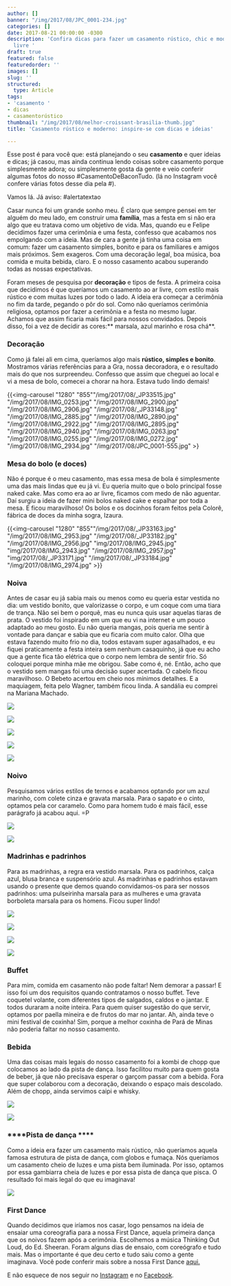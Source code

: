 ```yaml
---
author: []
banner: "/img/2017/08/JPC_0001-234.jpg"
categories: []
date: 2017-08-21 00:00:00 -0300
description: 'Confira dicas para fazer um casamento rústico, chic e moderno ao ar
  livre '
draft: true
featured: false
featuredorder: ''
images: []
slug: ''
structured:
  type: Article
tags:
- 'casamento '
- dicas
- casamentorústico
thumbnail: "/img/2017/08/melhor-croissant-brasilia-thumb.jpg"
title: 'Casamento rústico e moderno: inspire-se com dicas e ideias'

---
```

Esse post é para você que: está planejando o seu **casamento** e quer ideias e dicas; já casou, mas ainda continua lendo coisas sobre casamento porque simplesmente adora; ou simplesmente gosta da gente e veio conferir algumas fotos do nosso #CasamentoDeBaconTudo. (lá no Instagram você confere várias fotos desse dia pela #).

Vamos lá. Já aviso: #alertatextao

Casar nunca foi um grande sonho meu. É claro que sempre pensei em ter alguém do meu lado, em construir uma **família**, mas a festa em si não era algo que eu tratava como um objetivo de vida. Mas, quando eu e Felipe decidimos fazer uma cerimônia e uma festa, confesso que acabamos nos empolgando com a ideia. Mas de cara a gente já tinha uma coisa em comum: fazer um casamento simples, bonito e para os familiares e amigos mais próximos. Sem exageros. Com uma decoração legal, boa música, boa comida e muita bebida, claro. E o nosso casamento acabou superando todas as nossas expectativas.

Foram meses de pesquisa por **decoração** e tipos de festa. A primeira coisa que decidimos é que queríamos um casamento ao ar livre, com estilo mais rústico e com muitas luzes por todo o lado. A ideia era começar a cerimônia no fim da tarde, pegando o pôr do sol. Como não queríamos cerimônia religiosa, optamos por fazer a cerimônia e a festa no mesmo lugar. Achamos que assim ficaria mais fácil para nossos convidados. Depois disso, foi a vez de decidir as cores:** marsala, azul marinho e rosa chá**.

### **Decoração**

Como já falei ali em cima, queríamos algo mais **rústico, simples e bonito**. Mostramos várias referências para a Gra, nossa decoradora, e o resultado mais do que nos surpreendeu. Confesso que assim que cheguei ao local e vi a mesa de bolo, comecei a chorar na hora. Estava tudo lindo demais!

{{<img-carousel "1280" "855""/img/2017/08/_JP33515.jpg" "/img/2017/08/IMG_0253.jpg" "/img/2017/08/IMG_2900.jpg" "/img/2017/08/IMG_2906.jpg" "/img/2017/08/_JP33148.jpg" "/img/2017/08/IMG_2885.jpg" "/img/2017/08/IMG_2890.jpg" "/img/2017/08/IMG_2922.jpg" "/img/2017/08/IMG_2895.jpg" "/img/2017/08/IMG_2940.jpg" "/img/2017/08/IMG_0263.jpg" "/img/2017/08/IMG_0255.jpg" "/img/2017/08/IMG_0272.jpg" "/img/2017/08/IMG_2934.jpg" "/img/2017/08/JPC_0001-555.jpg" >}

### **Mesa do bolo (e doces)**

Não é porque é o meu casamento, mas essa mesa de bola é simplesmente uma das mais lindas que eu já vi. Eu queria muito que o bolo principal fosse naked cake. Mas como era ao ar livre, ficamos com medo de não aguentar. Daí surgiu a ideia de fazer mini bolos naked cake e espalhar por toda a mesa. E ficou maravilhoso! Os bolos e os docinhos foram feitos pela Colorê, fábrica de doces da minha sogra, Izaura.

{{<img-carousel "1280" "855""/img/2017/08/_JP33163.jpg" "/img/2017/08/IMG_2953.jpg" "/img/2017/08/_JP33182.jpg" "/img/2017/08/IMG_2956.jpg" "img/2017/08/IMG_2945.jpg" "img/2017/08/IMG_2943.jpg" "/img/2017/08/IMG_2957.jpg" "img/2017/08/_JP33171.jpg" "/img/2017/08/_JP33184.jpg" "/img/2017/08/IMG_2974.jpg" >}}

### **Noiva**

Antes de casar eu já sabia mais ou menos como eu queria estar vestida no dia: um vestido bonito, que valorizasse o corpo, e um coque com uma tiara de trança. Não sei bem o porquê, mas eu nunca quis usar aquelas tiaras de prata. O vestido foi inspirado em um que eu vi na internet e um pouco adaptado ao meu gosto. Eu não queria mangas, pois queria me sentir à vontade para dançar e sabia que eu ficaria com muito calor. Olha que estava fazendo muito frio no dia, todos estavam super agasalhados, e eu fiquei praticamente a festa inteira sem nenhum casaquinho, já que eu acho que a gente fica tão elétrica que o corpo nem lembra de sentir frio. Só coloquei porque minha mãe me obrigou. Sabe como é, né. Então, acho que o vestido sem mangas foi uma decisão super acertada. O cabelo ficou maravilhoso. O Bebeto acertou em cheio nos mínimos detalhes. E a maquiagem, feita pelo Wagner, também ficou linda. A sandália eu comprei na Mariana Machado.

![](/img/2017/08/_JP32803.jpg)

![](/img/2017/08/_JP33045.jpg)

![](/img/2017/08/_JP33108.jpg)

![](/img/2017/08/_JP32848.jpg)

![](/img/2017/08/_JP32876.jpg)

### **Noivo**

Pesquisamos vários estilos de ternos e acabamos optando por um azul marinho, com colete cinza e gravata marsala. Para o sapato e o cinto, optamos pela cor caramelo. Como para homem tudo é mais fácil, esse parágrafo já acabou aqui. =P

![](/img/2017/08/IMG_2774.jpg)

![](/img/2017/08/IMG_0350.jpg)

### **Madrinhas e padrinhos**

Para as madrinhas, a regra era vestido marsala. Para os padrinhos, calça azul, blusa branca e suspensório azul. As madrinhas e padrinhos estavam usando o presente que demos quando convidamos-os para ser nossos padrinhos: uma pulseirinha marsala para as mulheres e uma gravata borboleta marsala para os homens. Ficou super lindo!

![](/img/2017/08/JPC_0001-417.jpg)

![](/img/2017/08/JPC_0001-420.jpg)

![](/img/2017/08/JPC_0001-167.jpg)

![](/img/2017/08/_JP33247.jpg)

### **Buffet**

Para mim, comida em casamento não pode faltar! Nem demorar a passar! E isso foi um dos requisitos quando contratamos o nosso buffet. Teve coquetel volante, com diferentes tipos de salgados, caldos e o jantar. E todos duraram a noite inteira. Para quem quiser sugestão do que servir, optamos por paella mineira e de frutos do mar no jantar. Ah, ainda teve o mini festival de coxinha! Sim, porque a melhor coxinha de Pará de Minas não poderia faltar no nosso casamento.

### **Bebida**

Uma das coisas mais legais do nosso casamento foi a kombi de chopp que colocamos ao lado da pista de dança. Isso facilitou muito para quem gosta de beber, já que não precisava esperar o garçom passar com a bebida. Fora que super colaborou com a decoração, deixando o espaço mais descolado. Além de chopp, ainda servimos caipi e whisky.

![](/img/2017/08/IMG_2961.jpg)

![](/img/2017/08/IMG_0293.jpg)

### ****Pista de dança ****

Como a ideia era fazer um casamento mais rústico, não queríamos aquela famosa estrutura de pista de dança, com globos e fumaça. Nós queríamos um casamento cheio de luzes e uma pista bem iluminada. Por isso, optamos por essa gambiarra cheia de luzes e por essa pista de dança que pisca. O resultado foi mais legal do que eu imaginava!

![](/img/2017/08/_JP34528.jpg)

### **First Dance**

Quando decidimos que iríamos nos casar, logo pensamos na ideia de ensaiar uma coreografia para a nossa First Dance, aquela primeira dança que os noivos fazem após a cerimônia. Escolhemos a música Thinking Out Loud, do Ed. Sheeran. Foram alguns dias de ensaio, com coreógrafo e tudo mais. Mas o importante é que deu certo e tudo saiu como a gente imaginava. Você pode conferir mais sobre a nossa First Dance [aqui.](http://debacontudo.com.br/estilo-de-vida/first-dance-dicas-brasilia/)

E não esquece de nos seguir no [Instagram](www.instagram.com/casaldebacontudo) e no [Facebook](https://www.facebook.com/debacontudo).